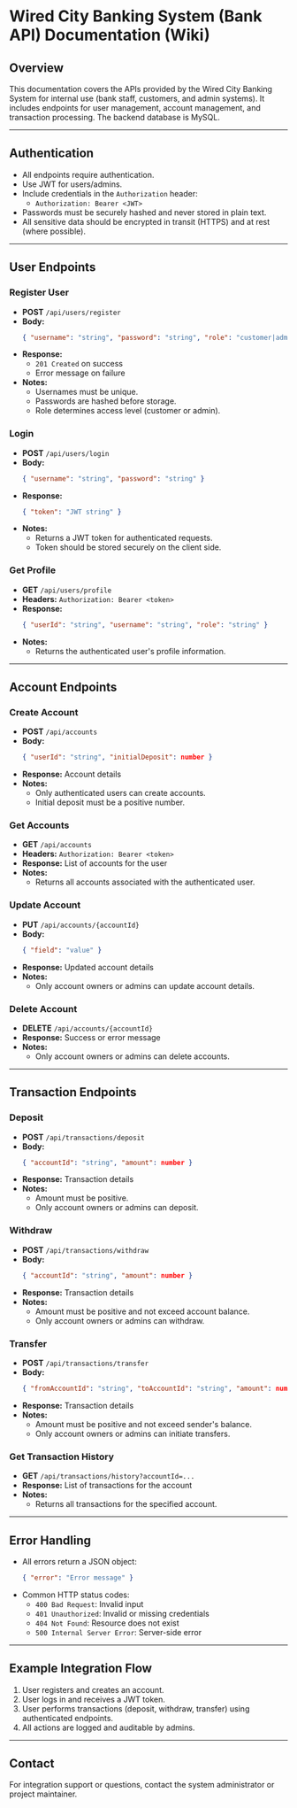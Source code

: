 # Wired City Banking System (Bank API) Documentation (Wiki)

## Overview
This documentation covers the APIs provided by the Wired City Banking System for internal use (bank staff, customers, and admin systems). It includes endpoints for user management, account management, and transaction processing. The backend database is MySQL.

---

## Authentication
- All endpoints require authentication.
- Use JWT for users/admins.
- Include credentials in the `Authorization` header:
  - `Authorization: Bearer <JWT>`
- Passwords must be securely hashed and never stored in plain text.
- All sensitive data should be encrypted in transit (HTTPS) and at rest (where possible).

---

## User Endpoints

### Register User
- **POST** `/api/users/register`
- **Body:**
  ```json
  { "username": "string", "password": "string", "role": "customer|admin" }
  ```
- **Response:**
  - `201 Created` on success
  - Error message on failure
- **Notes:**
  - Usernames must be unique.
  - Passwords are hashed before storage.
  - Role determines access level (customer or admin).

### Login
- **POST** `/api/users/login`
- **Body:**
  ```json
  { "username": "string", "password": "string" }
  ```
- **Response:**
  ```json
  { "token": "JWT string" }
  ```
- **Notes:**
  - Returns a JWT token for authenticated requests.
  - Token should be stored securely on the client side.

### Get Profile
- **GET** `/api/users/profile`
- **Headers:** `Authorization: Bearer <token>`
- **Response:**
  ```json
  { "userId": "string", "username": "string", "role": "string" }
  ```
- **Notes:**
  - Returns the authenticated user's profile information.

---

## Account Endpoints

### Create Account
- **POST** `/api/accounts`
- **Body:**
  ```json
  { "userId": "string", "initialDeposit": number }
  ```
- **Response:** Account details
- **Notes:**
  - Only authenticated users can create accounts.
  - Initial deposit must be a positive number.

### Get Accounts
- **GET** `/api/accounts`
- **Headers:** `Authorization: Bearer <token>`
- **Response:** List of accounts for the user
- **Notes:**
  - Returns all accounts associated with the authenticated user.

### Update Account
- **PUT** `/api/accounts/{accountId}`
- **Body:**
  ```json
  { "field": "value" }
  ```
- **Response:** Updated account details
- **Notes:**
  - Only account owners or admins can update account details.

### Delete Account
- **DELETE** `/api/accounts/{accountId}`
- **Response:** Success or error message
- **Notes:**
  - Only account owners or admins can delete accounts.

---

## Transaction Endpoints

### Deposit
- **POST** `/api/transactions/deposit`
- **Body:**
  ```json
  { "accountId": "string", "amount": number }
  ```
- **Response:** Transaction details
- **Notes:**
  - Amount must be positive.
  - Only account owners or admins can deposit.

### Withdraw
- **POST** `/api/transactions/withdraw`
- **Body:**
  ```json
  { "accountId": "string", "amount": number }
  ```
- **Response:** Transaction details
- **Notes:**
  - Amount must be positive and not exceed account balance.
  - Only account owners or admins can withdraw.

### Transfer
- **POST** `/api/transactions/transfer`
- **Body:**
  ```json
  { "fromAccountId": "string", "toAccountId": "string", "amount": number }
  ```
- **Response:** Transaction details
- **Notes:**
  - Amount must be positive and not exceed sender's balance.
  - Only account owners or admins can initiate transfers.

### Get Transaction History
- **GET** `/api/transactions/history?accountId=...`
- **Response:** List of transactions for the account
- **Notes:**
  - Returns all transactions for the specified account.

---

## Error Handling
- All errors return a JSON object:
  ```json
  { "error": "Error message" }
  ```
- Common HTTP status codes:
  - `400 Bad Request`: Invalid input
  - `401 Unauthorized`: Invalid or missing credentials
  - `404 Not Found`: Resource does not exist
  - `500 Internal Server Error`: Server-side error

---

## Example Integration Flow
1. User registers and creates an account.
2. User logs in and receives a JWT token.
3. User performs transactions (deposit, withdraw, transfer) using authenticated endpoints.
4. All actions are logged and auditable by admins.

---

## Contact
For integration support or questions, contact the system administrator or project maintainer.

